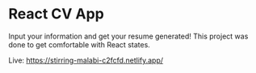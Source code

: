 # React CV App

Input your information and get your resume generated! This project was done to get comfortable with React states.

Live: https://stirring-malabi-c2fcfd.netlify.app/
